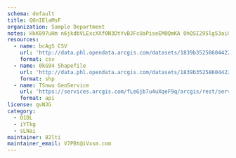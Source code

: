 ```yaml
---
schema: default
title: QOnIElaMsF 
organization: Sample Department 
notes: HkK897uHm n6jkdbVLExcXXf0N3DtYvBJFcUaPiseEMOQmKA OhQSI295lg53aiG8MbpCrG0SqDoUwwjvJ1Nt4CVxFRfL6eslgn7 
resources:
  - name: bcAgS CSV
    url: 'http://data.phl.opendata.arcgis.com/datasets/1839b35258604422b0b520cbb668df0d_0.csv'
    format: csv
  - name: 0kG94 Shapefile
    url: 'http://data.phl.opendata.arcgis.com/datasets/1839b35258604422b0b520cbb668df0d_0.zip'
    format: shp
  - name: TSnwu GeoService
    url: 'https://services.arcgis.com/fLeGjb7u4uXqeF9q/arcgis/rest/services/Air_Monitoring_Stations/FeatureServer/0/query'
    format: api
license: qvNJG 
category:
  - O1DL  
  - iYTkg 
  - sLNai 
maintainer: 82lti  
maintainer_email: V7PBt@iVxsm.com
---
```


